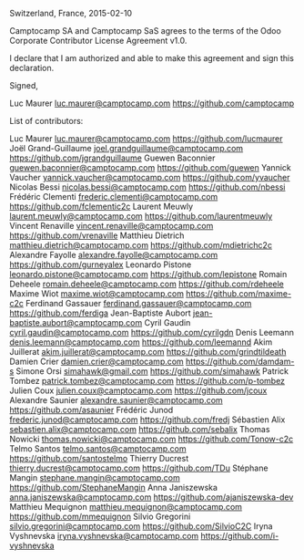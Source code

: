 Switzerland, France, 2015-02-10

Camptocamp SA and Camptocamp SaS agrees to the terms of the Odoo Corporate 
Contributor License Agreement v1.0.

I declare that I am authorized and able to make this agreement and sign this 
declaration.

Signed,

Luc Maurer luc.maurer@camptocamp.com https://github.com/camptocamp

List of contributors:

Luc Maurer luc.maurer@camptocamp.com https://github.com/lucmaurer
Joël Grand-Guillaume joel.grandguillaume@camptocamp.com https://github.com/jgrandguillaume
Guewen Baconnier guewen.baconnier@camptocamp.com https://github.com/guewen
Yannick Vaucher yannick.vaucher@camptocamp.com https://github.com/yvaucher
Nicolas Bessi nicolas.bessi@camptocamp.com https://github.com/nbessi
Frédéric Clementi frederic.clementi@camptocamp.com https://github.com/fclementic2c
Laurent Meuwly laurent.meuwly@camptocamp.com https://github.com/laurentmeuwly
Vincent Renaville vincent.renaville@camptocamp.com https://github.com/vrenaville
Matthieu Dietrich matthieu.dietrich@camptocamp.com https://github.com/mdietrichc2c
Alexandre Fayolle alexandre.fayolle@camptocamp.com https://github.com/gurneyalex
Leonardo Pistone leonardo.pistone@camptocamp.com https://github.com/lepistone
Romain Deheele romain.deheele@camptocamp.com https://github.com/rdeheele
Maxime Wiot maxime.wiot@camptocamp.com https://github.com/maxime-c2c
Ferdinand Gassauer ferdinand.gassauer@camptocamp.com https://github.com/ferdiga
Jean-Baptiste Aubort jean-baptiste.aubort@camptocamp.com
Cyril Gaudin cyril.gaudin@camptocamp.com https://github.com/cyrilgdn
Denis Leemann denis.leemann@camptocamp.com https://github.com/leemannd
Akim Juillerat akim.juillerat@camptocamp.com https://github.com/grindtildeath
Damien Crier damien.crier@camptocamp.com https://github.com/damdam-s
Simone Orsi simahawk@gmail.com https://github.com/simahawk
Patrick Tombez patrick.tombez@camptocamp.com https://github.com/p-tombez
Julien Coux julien.coux@camptocamp.com https://github.com/jcoux
Alexandre Saunier alexandre.saunier@camptocamp.com https://github.com/asaunier
Frédéric Junod frederic.junod@camptocamp.com https://github.com/fredj
Sébastien Alix sebastien.alix@camptocamp.com https://github.com/sebalix
Thomas Nowicki thomas.nowicki@camptocamp.com https://github.com/Tonow-c2c
Telmo Santos telmo.santos@camptocamp.com https://github.com/santostelmo
Thierry Ducrest thierry.ducrest@camptocamp.com https://github.com/TDu
Stéphane Mangin stephane.mangin@camptocamp.com https://github.com/StephaneMangin
Anna Janiszewska anna.janiszewska@camptocamp.com https://github.com/ajaniszewska-dev
Matthieu Mequignon matthieu.mequignon@camptocamp.com https://github.com/mmequignon
Silvio Gregorini silvio.gregorini@camptocamp.com https://github.com/SilvioC2C
Iryna Vyshnevska iryna.vyshnevska@camptocamp.com https://github.com/i-vyshnevska
